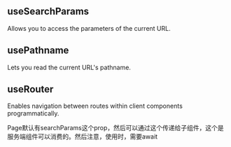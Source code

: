## useSearchParams
Allows you to access the parameters of the current URL. 

## usePathname
Lets you read the current URL's pathname. 

## useRouter
Enables navigation between routes within client components programmatically. 


Page默认有searchParams这个prop，然后可以通过这个传递给子组件，这个是服务端组件可以消费的。然后注意，使用时，需要await
